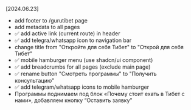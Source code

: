 [2024.06.23]
- add footer to /gurutibet page
- add metadata to all pages 
- ✅ add active link (current route) in header
- ✅ add telegra/whatsapp icon to navigation bar
- change title from "Откройте для себя Тибет" to "Открой для себя Тибет"
- ✅ mobile hamburger menu (use shadcn/ui component)
- ✅ add breadcrumbs for all pages (exclude main page)
- ✅ rename button "Смотреть программы" to "Получить консультацию"
- ✅ add telegram/whatsapp icons to mobile hamburger
- Программы поднимаем под блок «Почему стоит ехать в Тибет с нами», добавляем кнопку “Оставить заявку”
